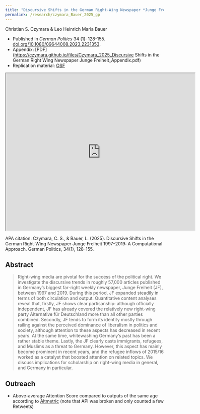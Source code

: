 ```yaml
---
title: "Discursive Shifts in the German Right-Wing Newspaper *Junge Freiheit* 1997-2019: A Computational Approach"
permalink: /research/czymara_Bauer_2025_gp
---
```

Christian S. Czymara & Leo Heinrich Maria Bauer

- Published in *German Politics* 34 (1): 128-155. [doi.org/10.1080/09644008.2023.2231353](https://doi.org/10.1080/09644008.2023.2231353).
- Appendix: [PDF](https://czymara.github.io/files/Czymara_2025_Discursive Shifts in the German Right Wing Newspaper Junge Freiheit_Appendix.pdf)
- Replication material:  [OSF](https://osf.io/v9e36/)

<iframe src="https://czymara.github.io/files/Czymara_2023_Discursive Shifts in the German Right Wing Newspaper Junge Freiheit.pdf" width="600" height="500"></iframe>

APA citation: Czymara, C. S., & Bauer, L. (2025). Discursive Shifts in the German Right-Wing Newspaper Junge Freiheit 1997–2019: A Computational Approach. German Politics, 34(1), 128-155.

Abstract
------
> Right-wing media are pivotal for the success of the political right. We investigate the discursive trends in roughly 57,000 articles published in Germany’s biggest far-right weekly newspaper, Junge Freiheit (JF), between 1997 and 2019. During this period, JF expanded steadily in terms of both circulation and output. Quantitative content analyses reveal that, firstly, JF shows clear partisanship: although officially independent, JF has already covered the relatively new right-wing party Alternative für Deutschland more than all other parties combined. Secondly, JF tends to form its identity mostly through railing against the perceived dominance of liberalism in politics and society, although attention to these aspects has decreased in recent years. At the same time, whitewashing Germany’s past has been a rather stable theme. Lastly, the JF clearly casts immigrants, refugees, and Muslims as a threat to Germany. However, this aspect has mainly become prominent in recent years, and the refugee inflows of 2015/16 worked as a catalyst that boosted attention on related topics. We discuss implications for scholarship on right-wing media in general, and Germany in particular.

Outreach
------
- Above-average Attention Score compared to outputs of the same age according to [Altmetric](https://routledge.altmetric.com/details/151979909) (note that API was broken and only counted a few Retweets)

